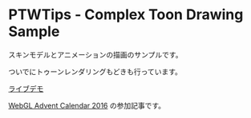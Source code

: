 # PTWTips - Complex Toon Drawing Sample

スキンモデルとアニメーションの描画のサンプルです。

ついでにトゥーンレンダリングもどきも行っています。

[ライブデモ](http://www.geocities.jp/warotarock/experimental/ptw_tips/tips/complex_toon_drawing/)

 [WebGL Advent Calendar 2016](http://qiita.com/advent-calendar/2016/webgl) の参加記事です。
